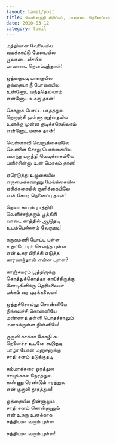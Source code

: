 ```yaml
---
layout: tamil/post
title: வெள்ளந்தி சிரிப்பும், பாவாடை நெனைப்பும்
date: 2010-03-12
category: tamil
---
```


மத்தியான வேலையில <br/>
வயக்காட்டு மேடையில <br/>
பூவாடை வீசயில <br/>
பாவாடை நெனப்புத்தான்!

ஒத்தையடி பாதையில <br/>
ஒத்தையா நீ போகையில <br/>
உன்னோட வந்ததெல்லாம் <br/>
என்னோட உசுரு தான்!

கொலுசு போட்ட பாதத்துல <br/>
நெருஞ்சி முள்ளு குத்தையில <br/>
உனக்கு முன்ன துடிச்சதெல்லாம் <br/>
என்னோட மனசு தான்!

வெள்ளாவி வெளுக்கையிலே <br/>
வெள்ளை சோறு பொங்கையில <br/>
வளந்த பருத்தி வெடிக்கையிலே <br/>
பளிச்சின்னு உன் மொகம் தான்!

ஏரெடுத்து உழுகையில <br/>
எருமைக்கண்ணு மேய்க்கையில <br/>
ஏரிக்கரையில் குளிக்கையிலே <br/>
என் சோடி நெனைப்பு தான்!

நெலா காயும் ராத்திரி <br/>
வெளிச்சந்தரும் பூத்திரி <br/>
வாடை காத்தில் ஆடுதடி <br/>
உடம்பெல்லாம் வேகுதடி!

கருகமணி போட்ட புள்ள <br/>
உதட்டோரம் செவந்த புள்ள <br/>
என் உசுர பிரிச்சி எடுத்த <br/>
காரணந்தான் என்ன புள்ள?

காஞ்சமரம் பூத்திருக்கு <br/>
கொத்துக்கொத்தா காய்ச்சிருக்கு <br/>
சோடிகிளிக்கு தெரியலையா <br/>
பக்கம் வர புடிக்கலையா!

ஒத்தச்சொல்லு சொன்னியே <br/>
நிக்கவச்சி கொன்னியே <br/>
மண்ணத் தள்ளி பொதச்சாலும் <br/>
மனசுக்குள்ள நின்னியே!

குருவி காக்கா கோழி கூட <br/>
நெனைச்ச உடனே கூடுதடி <br/>
பாழா போன மனுசனுக்கு <br/>
சாதி சனம் தடுக்குதடி

கம்மாக்கரை ஓரத்துல <br/>
சாயுங்கால நேரத்துல <br/>
கண்ணு ரெண்டும் ஈரத்துல <br/>
என் குருவி தூரத்துல!

ஒத்தையில நின்னாலும் <br/>
சாதி சனம் கொன்னாலும் <br/>
என் உசுரு உனக்காக <br/>
சத்தியமா வரும் புள்ள

சத்தியமா வரும் புள்ள!
